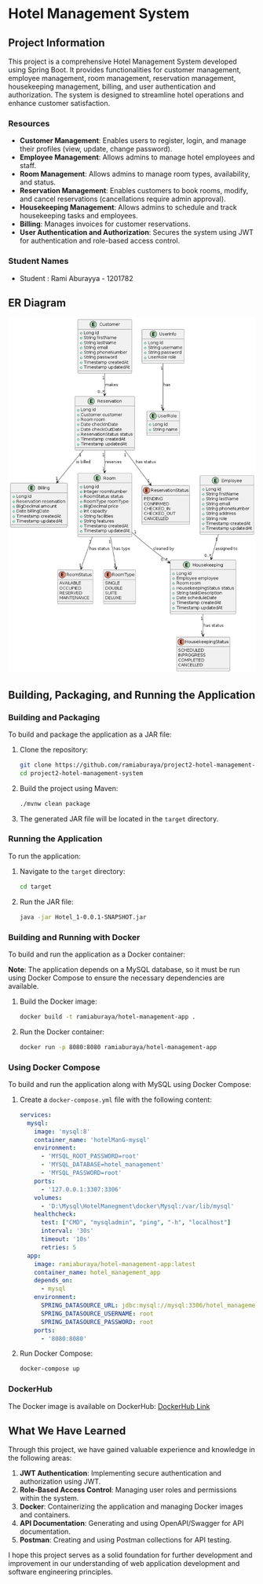 # Hotel Management System

## Project Information

This project is a comprehensive Hotel Management System developed using Spring Boot. It provides functionalities for customer management, employee management, room management, reservation management, housekeeping management, billing, and user authentication and authorization. The system is designed to streamline hotel operations and enhance customer satisfaction.

### Resources

- **Customer Management**: Enables users to register, login, and manage their profiles (view, update, change password).
- **Employee Management**: Allows admins to manage hotel employees and staff.
- **Room Management**: Allows admins to manage room types, availability, and status.
- **Reservation Management**: Enables customers to book rooms, modify, and cancel reservations (cancellations require admin approval).
- **Housekeeping Management**: Allows admins to schedule and track housekeeping tasks and employees.
- **Billing**: Manages invoices for customer reservations.
- **User Authentication and Authorization**: Secures the system using JWT for authentication and role-based access control.

### Student Names

- Student : Rami Aburayya - 1201782

## ER Diagram

![ER Diagram](ERD.png)

## Building, Packaging, and Running the Application

### Building and Packaging

To build and package the application as a JAR file:

1. Clone the repository:
    ```bash
    git clone https://github.com/ramiaburaya/project2-hotel-management-system.git
    cd project2-hotel-management-system
    ```

2. Build the project using Maven:
    ```bash
    ./mvnw clean package
    ```

3. The generated JAR file will be located in the `target` directory.

### Running the Application

To run the application:

1. Navigate to the `target` directory:
    ```bash
    cd target
    ```

2. Run the JAR file:
    ```bash
    java -jar Hotel_1-0.0.1-SNAPSHOT.jar
    ```

### Building and Running with Docker

To build and run the application as a Docker container:

**Note**: The application depends on a MySQL database, so it must be run using Docker Compose to ensure the necessary dependencies are available.

1. Build the Docker image:
    ```bash
    docker build -t ramiaburaya/hotel-management-app .
    ```

2. Run the Docker container:
    ```bash
    docker run -p 8080:8080 ramiaburaya/hotel-management-app
    ```

### Using Docker Compose

To build and run the application along with MySQL using Docker Compose:

1. Create a `docker-compose.yml` file with the following content:

    ```yaml
    services:
      mysql:
        image: 'mysql:8'
        container_name: 'hotelManG-mysql'
        environment:
          - 'MYSQL_ROOT_PASSWORD=root'
          - 'MYSQL_DATABASE=hotel_management'
          - 'MYSQL_PASSWORD=root'
        ports:
          - '127.0.0.1:3307:3306'
        volumes:
          - 'D:\Mysql\HotelManegment\docker\Mysql:/var/lib/mysql'
        healthcheck:
          test: ["CMD", "mysqladmin", "ping", "-h", "localhost"]
          interval: '30s'
          timeout: '10s'
          retries: 5
      app:
        image: ramiaburaya/hotel-management-app:latest
        container_name: hotel_management_app
        depends_on:
          - mysql
        environment:
          SPRING_DATASOURCE_URL: jdbc:mysql://mysql:3306/hotel_management
          SPRING_DATASOURCE_USERNAME: root
          SPRING_DATASOURCE_PASSWORD: root
        ports:
          - '8080:8080'
    ```

2. Run Docker Compose:
    ```bash
    docker-compose up
    ```


### DockerHub

The Docker image is available on DockerHub: [DockerHub Link](https://hub.docker.com/r/ramiaburaya/hotel-management-app)

## What We Have Learned

Through this project, we have gained valuable experience and knowledge in the following areas:

1. **JWT Authentication**: Implementing secure authentication and authorization using JWT.
2. **Role-Based Access Control**: Managing user roles and permissions within the system.
3. **Docker**: Containerizing the application and managing Docker images and containers.
4. **API Documentation**: Generating and using OpenAPI/Swagger for API documentation.
5. **Postman**: Creating and using Postman collections for API testing.


I hope this project serves as a solid foundation for further development and improvement in our understanding of web application development and software engineering principles.
